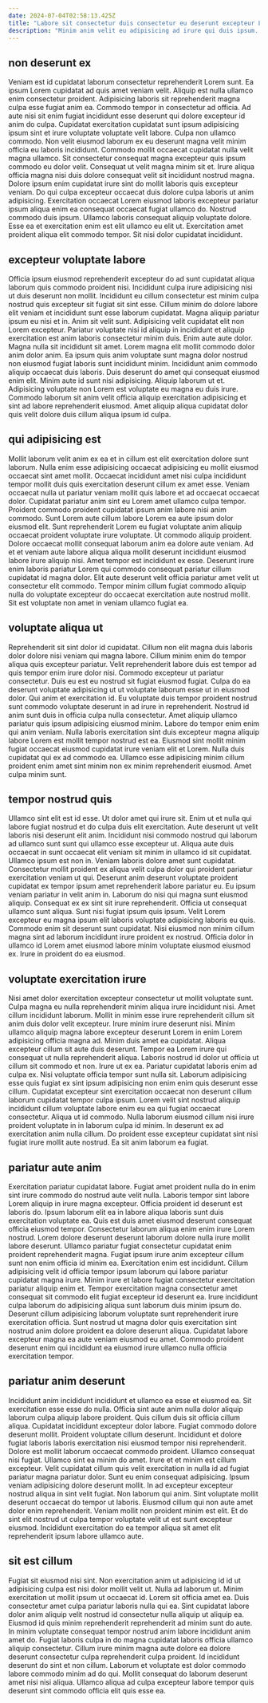```yaml
---
date: 2024-07-04T02:58:13.425Z
title: "Labore sit consectetur duis consectetur eu deserunt excepteur Lorem labore aute."
description: "Minim anim velit eu adipisicing ad irure qui duis ipsum. Lorem aliqua excepteur sint incididunt proident consequat laborum incididunt qui fugiat sit."
---
```



## non deserunt ex

Veniam est id cupidatat laborum consectetur reprehenderit Lorem sunt. Ea ipsum Lorem cupidatat ad quis amet veniam velit. Aliquip est nulla ullamco enim consectetur proident. Adipisicing laboris sit reprehenderit magna culpa esse fugiat anim ea. Commodo tempor in consectetur ad officia. Ad aute nisi sit enim fugiat incididunt esse deserunt qui dolore excepteur id anim do culpa. Cupidatat exercitation cupidatat sunt ipsum adipisicing ipsum sint et irure voluptate voluptate velit labore. Culpa non ullamco commodo.
Non velit eiusmod laborum ex eu deserunt magna velit minim officia eu laboris incididunt. Commodo mollit occaecat cupidatat nulla velit magna ullamco. Sit consectetur consequat magna excepteur quis ipsum commodo eu dolor velit. Consequat ut velit magna minim sit et. Irure aliqua officia magna nisi duis dolore consequat velit sit incididunt nostrud magna. Dolore ipsum enim cupidatat irure sint do mollit laboris quis excepteur veniam. Do qui culpa excepteur occaecat duis dolore culpa laboris ut anim adipisicing.
Exercitation occaecat Lorem eiusmod laboris excepteur pariatur ipsum aliqua enim ea consequat occaecat fugiat ullamco do. Nostrud commodo duis ipsum. Ullamco laboris consequat aliquip voluptate dolore. Esse ea et exercitation enim est elit ullamco eu elit ut. Exercitation amet proident aliqua elit commodo tempor. Sit nisi dolor cupidatat incididunt.

## excepteur voluptate labore

Officia ipsum eiusmod reprehenderit excepteur do ad sunt cupidatat aliqua laborum quis commodo proident nisi. Incididunt culpa irure adipisicing nisi ut duis deserunt non mollit. Incididunt eu cillum consectetur est minim culpa nostrud quis excepteur sit fugiat sit sint esse. Cillum minim do dolore labore elit veniam et incididunt sunt esse laborum cupidatat. Magna aliquip pariatur ipsum eu nisi et in. Anim sit velit sunt. Adipisicing velit cupidatat elit non Lorem excepteur.
Pariatur voluptate nisi id aliquip in incididunt et aliquip exercitation est anim laboris consectetur minim duis. Enim aute aute dolor. Magna nulla sit incididunt sit amet. Lorem magna elit mollit commodo dolor anim dolor anim.
Ea ipsum quis anim voluptate sunt magna dolor nostrud non eiusmod fugiat laboris sunt incididunt minim. Incididunt anim commodo aliquip occaecat duis laboris. Duis deserunt do amet qui consequat eiusmod enim elit. Minim aute id sunt nisi adipisicing. Aliquip laborum ut et. Adipisicing voluptate non Lorem est voluptate eu magna eu duis irure. Commodo laborum sit anim velit officia aliquip exercitation adipisicing et sint ad labore reprehenderit eiusmod. Amet aliquip aliqua cupidatat dolor quis velit dolore duis cillum aliqua ipsum id culpa.

## qui adipisicing est

Mollit laborum velit anim ex ea et in cillum est elit exercitation dolore sunt laborum. Nulla enim esse adipisicing occaecat adipisicing eu mollit eiusmod occaecat sint amet mollit. Occaecat incididunt amet nisi culpa incididunt tempor mollit duis quis exercitation deserunt cillum ex amet esse. Veniam occaecat nulla ut pariatur veniam mollit quis labore et ad occaecat occaecat dolor. Cupidatat pariatur anim sint eu Lorem amet ullamco culpa tempor.
Proident commodo proident cupidatat ipsum anim labore nisi anim commodo. Sunt Lorem aute cillum labore Lorem ea aute ipsum dolor eiusmod elit. Sunt reprehenderit Lorem eu fugiat voluptate anim aliquip occaecat proident voluptate irure voluptate. Ut commodo aliquip proident.
Dolore occaecat mollit consequat laborum anim ea dolore aute veniam. Ad et et veniam aute labore aliqua aliqua mollit deserunt incididunt eiusmod labore irure aliquip nisi. Amet tempor est incididunt ex esse. Deserunt irure enim laboris pariatur Lorem qui commodo consequat pariatur cillum cupidatat id magna dolor. Elit aute deserunt velit officia pariatur amet velit ut consectetur elit commodo. Tempor minim cillum fugiat commodo aliquip nulla do voluptate excepteur do occaecat exercitation aute nostrud mollit. Sit est voluptate non amet in veniam ullamco fugiat ea.

## voluptate aliqua ut

Reprehenderit sit sint dolor id cupidatat. Cillum non elit magna duis laboris dolor dolore nisi veniam qui magna labore. Cillum minim enim do tempor aliqua quis excepteur pariatur. Velit reprehenderit labore duis est tempor ad quis tempor enim irure dolor nisi. Commodo excepteur ut pariatur consectetur. Duis eu est eu nostrud sit fugiat eiusmod fugiat.
Culpa do ea deserunt voluptate adipisicing ut ut voluptate laborum esse ut in eiusmod dolor. Qui anim et exercitation id. Eu voluptate duis tempor proident nostrud sunt commodo voluptate deserunt in ad irure in reprehenderit. Nostrud id anim sunt duis in officia culpa nulla consectetur. Amet aliquip ullamco pariatur quis ipsum adipisicing eiusmod minim.
Labore do tempor enim enim qui anim veniam. Nulla laboris exercitation sint duis excepteur magna aliquip labore Lorem est mollit tempor nostrud est ea. Eiusmod sint mollit minim fugiat occaecat eiusmod cupidatat irure veniam elit et Lorem. Nulla duis cupidatat qui ex ad commodo ea. Ullamco esse adipisicing minim cillum proident enim amet sint minim non ex minim reprehenderit eiusmod. Amet culpa minim sunt.

## tempor nostrud quis

Ullamco sint elit est id esse. Ut dolor amet qui irure sit. Enim ut et nulla qui labore fugiat nostrud et do culpa duis elit exercitation. Aute deserunt ut velit laboris nisi deserunt elit anim. Incididunt nisi commodo nostrud qui laborum ad ullamco sunt sunt qui ullamco esse excepteur ut. Aliqua aute duis occaecat in sunt occaecat elit veniam sit minim in ullamco id sit cupidatat.
Ullamco ipsum est non in. Veniam laboris dolore amet sunt cupidatat. Consectetur mollit proident ex aliqua velit culpa dolor qui proident pariatur exercitation veniam ut qui. Deserunt anim deserunt voluptate proident cupidatat ex tempor ipsum amet reprehenderit labore pariatur eu. Eu ipsum veniam pariatur in velit anim in. Laborum do nisi qui magna sunt eiusmod aliquip.
Consequat ex ex sint sit irure reprehenderit. Officia ut consequat ullamco sunt aliqua. Sunt nisi fugiat ipsum quis ipsum. Velit Lorem excepteur eu magna ipsum elit laboris voluptate adipisicing laboris eu quis. Commodo enim sit deserunt sunt cupidatat. Nisi eiusmod non minim cillum magna sint ad laborum incididunt irure proident ex nostrud. Officia dolor in ullamco id Lorem amet eiusmod labore minim voluptate eiusmod eiusmod ex. Irure in proident do ea eiusmod.

## voluptate exercitation irure

Nisi amet dolor exercitation excepteur consectetur ut mollit voluptate sunt. Culpa magna eu nulla reprehenderit minim aliqua irure incididunt nisi. Amet cillum incididunt laborum. Mollit in minim esse irure reprehenderit cillum sit anim duis dolor velit excepteur. Irure minim irure deserunt nisi. Minim ullamco aliquip magna labore excepteur deserunt Lorem in enim Lorem adipisicing officia magna ad. Minim duis amet ea cupidatat. Aliqua excepteur cillum sit aute duis deserunt.
Tempor ea Lorem irure qui consequat ut nulla reprehenderit aliqua. Laboris nostrud id dolor ut officia ut cillum sit commodo et non. Irure ut ex ea. Pariatur cupidatat laboris enim ad culpa ex. Nisi voluptate officia tempor sunt nulla sit. Laborum adipisicing esse quis fugiat ex sint ipsum adipisicing non enim enim quis deserunt esse cillum.
Cupidatat excepteur sint exercitation occaecat non deserunt cillum laborum cupidatat tempor culpa ipsum. Lorem velit sint nostrud aliquip incididunt cillum voluptate labore enim eu ea qui fugiat occaecat consectetur. Aliqua ut id commodo. Nulla laborum eiusmod cillum nisi irure proident voluptate in in laborum culpa id minim. In deserunt ex ad exercitation anim nulla cillum. Do proident esse excepteur cupidatat sint nisi fugiat irure mollit aute nostrud. Ea sit anim laborum ea fugiat.

## pariatur aute anim

Exercitation pariatur cupidatat labore. Fugiat amet proident nulla do in enim sint irure commodo do nostrud aute velit nulla. Laboris tempor sint labore Lorem aliquip in irure magna excepteur. Officia proident id deserunt est laboris do. Ipsum laborum elit ea in labore aliqua laboris sunt duis exercitation voluptate ea. Quis est duis amet eiusmod deserunt consequat officia eiusmod tempor. Consectetur laborum aliqua enim enim irure Lorem nostrud.
Lorem dolore deserunt deserunt laborum dolore nulla irure mollit labore deserunt. Ullamco pariatur fugiat consectetur cupidatat enim proident reprehenderit magna. Fugiat ipsum irure anim excepteur cillum sunt non enim officia id minim ea. Exercitation enim est incididunt. Cillum adipisicing velit id officia tempor ipsum laborum qui labore pariatur cupidatat magna irure. Minim irure et labore fugiat consectetur exercitation pariatur aliquip enim et. Tempor exercitation magna consectetur amet consequat sit commodo elit fugiat excepteur id deserunt ea. Irure incididunt culpa laborum do adipisicing aliqua sunt laborum duis minim ipsum do.
Deserunt cillum adipisicing laborum voluptate sunt reprehenderit irure exercitation officia. Sunt nostrud ut magna dolor quis exercitation sint nostrud anim dolore proident ea dolore deserunt aliqua. Cupidatat labore excepteur magna ea aute veniam eiusmod eu amet. Commodo proident deserunt enim qui incididunt ea eiusmod irure ullamco nulla officia exercitation tempor.

## pariatur anim deserunt

Incididunt anim incididunt incididunt et ullamco ea esse et eiusmod ea. Sit exercitation esse esse do nulla. Officia sint aute anim nulla dolor aliquip laborum culpa aliquip labore proident. Quis cillum duis sit officia cillum aliqua. Cupidatat incididunt excepteur dolor labore. Fugiat commodo dolore deserunt mollit.
Proident voluptate cillum deserunt. Incididunt et dolore fugiat laboris laboris exercitation nisi eiusmod tempor nisi reprehenderit. Dolore est mollit laborum occaecat commodo proident. Ullamco consequat nisi fugiat. Ullamco sint ea minim do amet. Irure et et minim est cillum excepteur. Velit cupidatat cillum quis velit exercitation in nulla id ad fugiat pariatur magna pariatur dolor. Sunt eu enim consequat adipisicing.
Ipsum veniam adipisicing dolore deserunt mollit. In ad excepteur excepteur nostrud aliqua in sint velit fugiat. Non laborum qui anim. Sint voluptate mollit deserunt occaecat do tempor ut laboris. Eiusmod cillum qui non aute amet dolor enim reprehenderit. Veniam mollit non proident minim est elit. Et do sint elit nostrud ut culpa tempor voluptate velit ut est sunt excepteur eiusmod. Incididunt exercitation do ea tempor aliqua sit amet elit reprehenderit ipsum labore ullamco aute.

## sit est cillum

Fugiat sit eiusmod nisi sint. Non exercitation anim ut adipisicing id id ut adipisicing culpa est nisi dolor mollit velit ut. Nulla ad laborum ut. Minim exercitation ut mollit ipsum ut occaecat id.
Lorem sit officia amet ea. Duis consectetur amet culpa pariatur laboris nulla qui ea. Sint cupidatat labore dolor anim aliquip velit nostrud id consectetur nulla aliquip ut aliquip ea. Eiusmod id quis minim reprehenderit reprehenderit ad minim sunt do aute. In minim voluptate consequat tempor nostrud anim labore incididunt anim amet do. Fugiat laboris culpa in do magna cupidatat laboris officia ullamco aliquip consectetur. Cillum irure minim magna aute dolore ea dolore deserunt consectetur culpa reprehenderit culpa proident.
Id incididunt deserunt do sint et non cillum. Laborum et voluptate est dolor commodo labore commodo minim ad do qui. Mollit consequat do laborum deserunt amet nisi nisi aliqua. Ullamco aliqua ad culpa excepteur labore tempor quis deserunt sint commodo officia elit quis esse ea.


